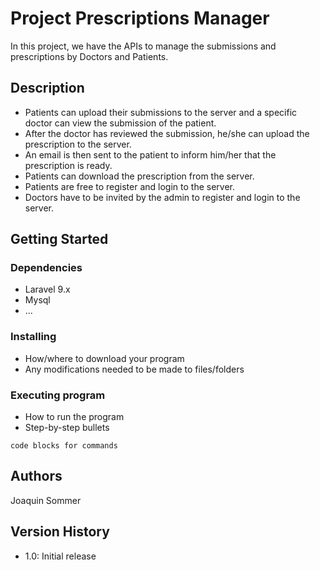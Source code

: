 # Project Prescriptions Manager

In this project, we have the APIs to manage the submissions and prescriptions by Doctors and Patients.

## Description

* Patients can upload their submissions to the server and a specific doctor can view the submission of the patient.
* After the doctor has reviewed the submission, he/she can upload the prescription to the server.
* An email is then sent to the patient to inform him/her that the prescription is ready.
* Patients can download the prescription from the server.
* Patients are free to register and login to the server.
* Doctors have to be invited by the admin to register and login to the server.

## Getting Started

### Dependencies

* Laravel 9.x
* Mysql
* ...

### Installing

* How/where to download your program
* Any modifications needed to be made to files/folders

### Executing program

* How to run the program
* Step-by-step bullets

```
code blocks for commands
```

## Authors

Joaquin Sommer

## Version History

* 1.0: Initial release
